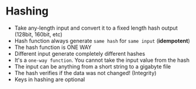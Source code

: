 # Hashing

- Take any-length input and convert it to a fixed length hash output (128bit, 160bit, etc)
- Hash function always generate `same hash` for `same input` (**idempotent**)
- The hash function is ONE WAY
- Different input generate completely different hashes
- It's a `one-way function`. You cannot take the input value from the hash
- The input can be anything from a short string to a gigabyte file
- The hash verifies if the data was not changed! (Integrity)
- Keys in hashing are optional
